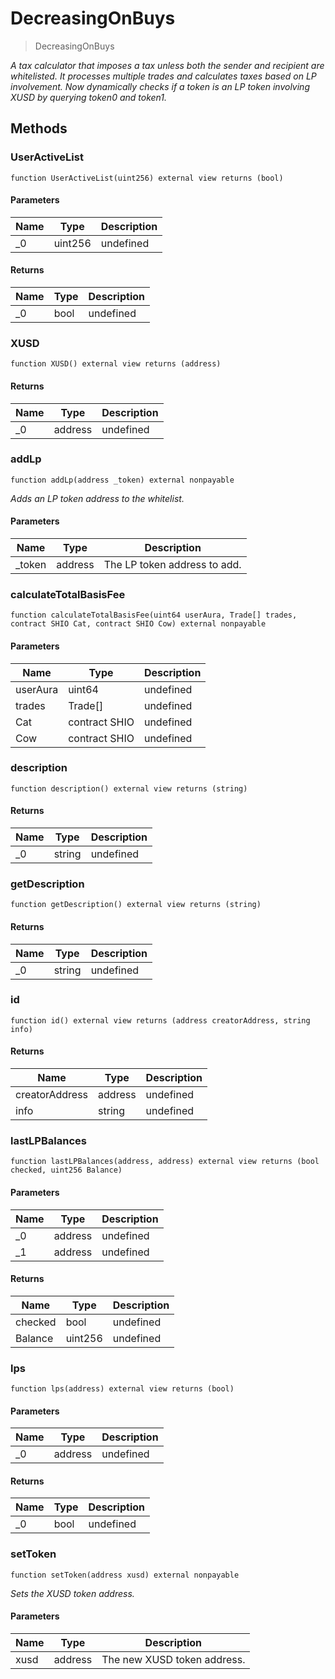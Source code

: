 # DecreasingOnBuys



> DecreasingOnBuys



*A tax calculator that imposes a tax unless both the sender and recipient are whitelisted. It processes multiple trades and calculates taxes based on LP involvement. Now dynamically checks if a token is an LP token involving XUSD by querying token0 and token1.*

## Methods

### UserActiveList

```solidity
function UserActiveList(uint256) external view returns (bool)
```





#### Parameters

| Name | Type | Description |
|---|---|---|
| _0 | uint256 | undefined |

#### Returns

| Name | Type | Description |
|---|---|---|
| _0 | bool | undefined |

### XUSD

```solidity
function XUSD() external view returns (address)
```






#### Returns

| Name | Type | Description |
|---|---|---|
| _0 | address | undefined |

### addLp

```solidity
function addLp(address _token) external nonpayable
```



*Adds an LP token address to the whitelist.*

#### Parameters

| Name | Type | Description |
|---|---|---|
| _token | address | The LP token address to add. |

### calculateTotalBasisFee

```solidity
function calculateTotalBasisFee(uint64 userAura, Trade[] trades, contract SHIO Cat, contract SHIO Cow) external nonpayable
```





#### Parameters

| Name | Type | Description |
|---|---|---|
| userAura | uint64 | undefined |
| trades | Trade[] | undefined |
| Cat | contract SHIO | undefined |
| Cow | contract SHIO | undefined |

### description

```solidity
function description() external view returns (string)
```






#### Returns

| Name | Type | Description |
|---|---|---|
| _0 | string | undefined |

### getDescription

```solidity
function getDescription() external view returns (string)
```






#### Returns

| Name | Type | Description |
|---|---|---|
| _0 | string | undefined |

### id

```solidity
function id() external view returns (address creatorAddress, string info)
```






#### Returns

| Name | Type | Description |
|---|---|---|
| creatorAddress | address | undefined |
| info | string | undefined |

### lastLPBalances

```solidity
function lastLPBalances(address, address) external view returns (bool checked, uint256 Balance)
```





#### Parameters

| Name | Type | Description |
|---|---|---|
| _0 | address | undefined |
| _1 | address | undefined |

#### Returns

| Name | Type | Description |
|---|---|---|
| checked | bool | undefined |
| Balance | uint256 | undefined |

### lps

```solidity
function lps(address) external view returns (bool)
```





#### Parameters

| Name | Type | Description |
|---|---|---|
| _0 | address | undefined |

#### Returns

| Name | Type | Description |
|---|---|---|
| _0 | bool | undefined |

### setToken

```solidity
function setToken(address xusd) external nonpayable
```



*Sets the XUSD token address.*

#### Parameters

| Name | Type | Description |
|---|---|---|
| xusd | address | The new XUSD token address. |




